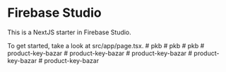 # Firebase Studio

This is a NextJS starter in Firebase Studio.

To get started, take a look at src/app/page.tsx.
#   p k b  
 #   p k b  
 #   p k b  
 #   p r o d u c t - k e y - b a z a r  
 #   p r o d u c t - k e y - b a z a r  
 #   p r o d u c t - k e y - b a z a r  
 #   p r o d u c t - k e y - b a z a r  
 #   p r o d u c t - k e y - b a z a r  
 